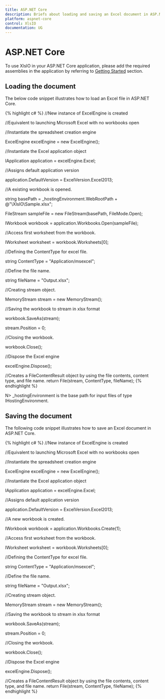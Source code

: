 ```yaml
---
title: ASP.NET Core
description: Briefs about loading and saving an Excel document in ASP.NET Core platform.
platform: aspnet-core
control: XlsIO
documentation: UG
---
```


# ASP.NET Core

To use XlsIO in your ASP.NET Core application, please add the required assemblies in the application by referring to [Getting Started](https://help.syncfusion.com/aspnet-core/xlsio/getting-started) section.

## Loading the document

The below code snippet illustrates how to load an Excel file in ASP.NET Core.

{% highlight c# %}
//New instance of ExcelEngine is created 

//Equivalent to launching Microsoft Excel with no workbooks open

//Instantiate the spreadsheet creation engine

ExcelEngine excelEngine = new ExcelEngine();

//Instantiate the Excel application object

IApplication application = excelEngine.Excel;

//Assigns default application version

application.DefaultVersion = ExcelVersion.Excel2013;

//A existing workbook is opened.              

string basePath = _hostingEnvironment.WebRootPath + @"\XlsIO\Sample.xlsx";              

FileStream sampleFile = new FileStream(basePath, FileMode.Open);

IWorkbook workbook = application.Workbooks.Open(sampleFile);

//Access first worksheet from the workbook.

IWorksheet worksheet = workbook.Worksheets[0];             

//Defining the ContentType for excel file.

string ContentType = "Application/msexcel";

//Define the file name.

string fileName = "Output.xlsx";

//Creating stream object.

MemoryStream stream = new MemoryStream();

//Saving the workbook to stream in xlsx format

workbook.SaveAs(stream);

stream.Position = 0;

//Closing the workbook.

workbook.Close();

//Dispose the Excel engine

excelEngine.Dispose();

//Creates a FileContentResult object by using the file contents, content type, and file name.
return File(stream, ContentType, fileName);
{% endhighlight %}

N> _hostingEnvironment is the base path for input files of type IHostingEnvironment.

## Saving the document

The following code snippet illustrates how to save an Excel document in ASP.NET Core.

{% highlight c# %}
//New instance of ExcelEngine is created 

//Equivalent to launching Microsoft Excel with no workbooks open

//Instantiate the spreadsheet creation engine

ExcelEngine excelEngine = new ExcelEngine();

//Instantiate the Excel application object

IApplication application = excelEngine.Excel;

//Assigns default application version

application.DefaultVersion = ExcelVersion.Excel2013;

//A new workbook is created.              

IWorkbook workbook = application.Workbooks.Create(1);

//Access first worksheet from the workbook.

IWorksheet worksheet = workbook.Worksheets[0];             

//Defining the ContentType for excel file.

string ContentType = "Application/msexcel";

//Define the file name.

string fileName = "Output.xlsx";

//Creating stream object.

MemoryStream stream = new MemoryStream();

//Saving the workbook to stream in xlsx format

workbook.SaveAs(stream);

stream.Position = 0;

//Closing the workbook.

workbook.Close();

//Dispose the Excel engine

excelEngine.Dispose();

//Creates a FileContentResult object by using the file contents, content type, and file name.
return File(stream, ContentType, fileName);
{% endhighlight %}